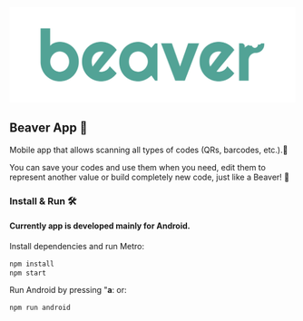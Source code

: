 ![image info](./docs/images/beaverLogo.png)

## Beaver App 🦫

Mobile app that allows scanning all types of codes (QRs, barcodes, etc.).📱

You can save your codes and use them when you need, edit them to represent another value or build completely new code,
just like a Beaver! 🦫

### Install & Run 🛠️

#### Currently app is developed mainly for Android.

Install dependencies and run Metro:
```
npm install
npm start
```

Run Android by pressing "**a**: or:
```
npm run android
```

